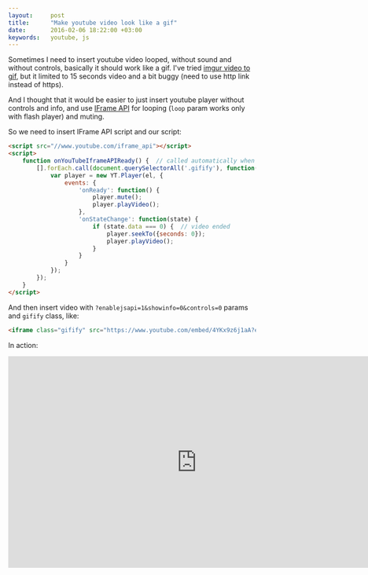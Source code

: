 ```yaml
---
layout:     post
title:      "Make youtube video look like a gif"
date:       2016-02-06 18:22:00 +03:00
keywords:   youtube, js
---
```


Sometimes I need to insert youtube video looped, without sound and without controls, basically it 
should work like a gif. I've tried [imgur video to gif](https://imgur.com/vidgif), but it limited to 15 seconds
video and a bit buggy (need to use http link instead of https).

And I thought that it would be easier
to just insert youtube player without controls and info, and use [IFrame API](https://developers.google.com/youtube/iframe_api_reference)
for looping (`loop` param works only with flash player) and muting.
 
So we need to insert IFrame API script and our script:

~~~html
<script src="//www.youtube.com/iframe_api"></script>
<script>
    function onYouTubeIframeAPIReady() {  // called automatically when IFrame API loaded
        [].forEach.call(document.querySelectorAll('.gifify'), function(el) {
            var player = new YT.Player(el, {
                events: {
                    'onReady': function() {
                        player.mute();
                        player.playVideo();
                    },
                    'onStateChange': function(state) {
                        if (state.data === 0) {  // video ended
                            player.seekTo({seconds: 0});
                            player.playVideo();
                        }
                    }
                }
            });
        });
    }
</script>
~~~

And then insert video with `?enablejsapi=1&showinfo=0&controls=0` params and `gifify` class, like:

~~~html
<iframe class="gifify" src="https://www.youtube.com/embed/4YKx9z6j1aA?enablejsapi=1&showinfo=0&controls=0" frameborder="0"></iframe>
~~~

In action:

<iframe class="gifify" width="766" height="431" src="https://www.youtube.com/embed/4YKx9z6j1aA?enablejsapi=1&showinfo=0&controls=0" frameborder="0"></iframe>
